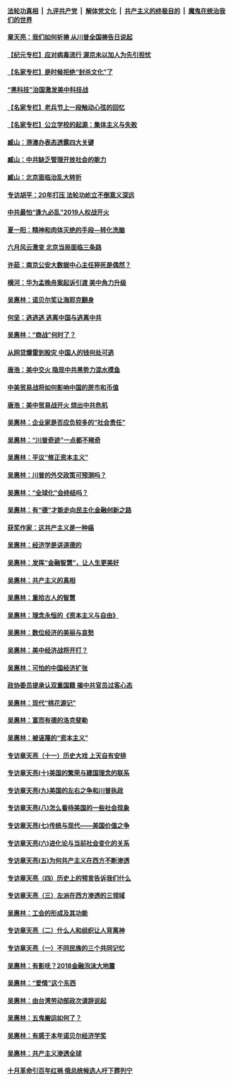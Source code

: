 

####  [法轮功真相](../../../../basic/blob/master/README.md?t=05220431) &nbsp;|&nbsp; [九评共产党](../../../../9ping.md/blob/master/README.md?t=05220431) &nbsp;|&nbsp; [解体党文化](../../../../jtdwh.md/blob/master/README.md?t=05220431)  &nbsp;|&nbsp; [共产主义的终极目的](../../../../gczydzjmd.md/blob/master/README.md?t=05220431) &nbsp;|&nbsp; [魔鬼在统治我们的世界](../../../../mgztzwmdsj.md/blob/master/README.md?t=05220431) 

#### [章天亮：我们如何祈祷 从川普全国祷告日说起](../pages/nsc423/n11944627.md?t=05220431) 

#### [【纪元专栏】应对病毒流行 渥京未以加人为先引担忧](../pages/nsc423/n11875714.md?t=05220431) 

#### [【名家专栏】是时候拒绝“封杀文化”了](../pages/nsc423/n11814093.md?t=05220431) 

#### [“黑科技”治国激发美中科技战](../pages/nsc423/n11638056.md?t=05220431) 

#### [【名家专栏】老兵节上一段触动心弦的回忆](../pages/nsc423/n11646016.md?t=05220431) 

#### [【名家专栏】公立学校的起源：集体主义与失败](../pages/nsc423/n11601833.md?t=05220431) 

#### [臧山：港澳办表态透露四大关键](../pages/nsc423/n11421628.md?t=05220431) 

#### [臧山：中共缺乏管理开放社会的能力](../pages/nsc423/n11407457.md?t=05220431) 

#### [臧山：北京面临治乱大转折](../pages/nsc423/n11406895.md?t=05220431) 

#### [专访胡平：20年打压 法轮功屹立不倒意义深远](../pages/nsc423/n11398800.md?t=05220431) 

#### [中共最怕“逢九必乱”2019人权战开火](../pages/nsc423/n11385248.md?t=05220431) 

#### [夏一阳：精神和肉体灭绝的手段—转化洗脑](../pages/nsc423/n11368250.md?t=05220431) 

#### [六月风云激变 北京当局面临三条路](../pages/nsc423/n11313668.md?t=05220431) 

#### [许茹：南京公安大数据中心主任猝死是偶然？](../pages/nsc423/n11064744.md?t=05220431) 

#### [横河：华为孟晚舟案起诉引渡 美中角力升级](../pages/nsc423/n11027230.md?t=05220431) 

#### [吴惠林：诺贝尔奖让海耶克翻身](../pages/nsc423/n10890049.md?t=05220431) 

#### [何坚：逃逃逃 逃离中国与逃离中共](../pages/nsc423/n10592891.md?t=05220431) 

#### [吴惠林：“商战”何时了？](../pages/nsc423/n10573558.md?t=05220431) 

#### [从网贷爆雷到股灾 中国人的钱何处可逃](../pages/nsc423/n10572800.md?t=05220431) 

#### [唐浩：美中交火 隐现中共黑势力混水摸鱼](../pages/nsc423/n10544040.md?t=05220431) 

#### [中美贸易战将如何影响中国的房市和币值](../pages/nsc423/n10543697.md?t=05220431) 

#### [唐浩：美中贸易战开火 烧出中共危机](../pages/nsc423/n10540126.md?t=05220431) 

#### [吴惠林：企业家是否应负较多的“社会责任”](../pages/nsc423/n10535022.md?t=05220431) 

#### [吴惠林：“川普奇迹”一点都不稀奇](../pages/nsc423/n10512808.md?t=05220431) 

#### [吴惠林：平议“修正资本主义”](../pages/nsc423/n10495724.md?t=05220431) 

#### [吴惠林：川普的外交政策可预测吗？](../pages/nsc423/n10462387.md?t=05220431) 

#### [吴惠林：“全球化”会终结吗？](../pages/nsc423/n10452838.md?t=05220431) 

#### [吴惠林：有“德”才能走向民主化金融创新之路](../pages/nsc423/n10432292.md?t=05220431) 

#### [获奖作家：这共产主义是一种癌](../pages/nsc423/n10431541.md?t=05220431) 

#### [吴惠林：经济学是讲道德的](../pages/nsc423/n10398014.md?t=05220431) 

#### [吴惠林：发挥“金融智慧”，让人生更美好](../pages/nsc423/n10375019.md?t=05220431) 

#### [吴惠林：共产主义的真相](../pages/nsc423/n10351394.md?t=05220431) 

#### [吴惠林：重拾古人的智慧](../pages/nsc423/n10337691.md?t=05220431) 

#### [吴惠林：理念永恒的《资本主义与自由》](../pages/nsc423/n10316274.md?t=05220431) 

#### [吴惠林：数位经济的美丽与哀愁](../pages/nsc423/n10292946.md?t=05220431) 

#### [吴惠林：美中经济战将开打？](../pages/nsc423/n10258825.md?t=05220431) 

#### [吴惠林：可怕的中国经济扩张](../pages/nsc423/n10219147.md?t=05220431) 

#### [政协委员提承认双重国籍 揭中共官员过客心态](../pages/nsc423/n10208809.md?t=05220431) 

#### [吴惠林：现代“桃花源记”](../pages/nsc423/n10185234.md?t=05220431) 

#### [吴惠林：富而有德的洛克斐勒](../pages/nsc423/n10142264.md?t=05220431) 

#### [吴惠林：被诬蔑的“资本主义”](../pages/nsc423/n10124816.md?t=05220431) 

#### [专访章天亮（十一）历史大戏 上天自有安排](../pages/nsc423/n10094905.md?t=05220431) 

#### [专访章天亮(十)美国的繁荣与建国理念的联系](../pages/nsc423/n10094899.md?t=05220431) 

#### [专访章天亮(九)美国的左右之争和川普执政](../pages/nsc423/n10094889.md?t=05220431) 

#### [专访章天亮(八)怎么看待美国的一些社会现象](../pages/nsc423/n10094857.md?t=05220431) 

#### [专访章天亮(七)传统与现代——美国价值之争](../pages/nsc423/n10093140.md?t=05220431) 

#### [专访章天亮(六)进化论与当前社会变化的关系](../pages/nsc423/n10092036.md?t=05220431) 

#### [专访章天亮(五)为何共产主义在西方不断渗透](../pages/nsc423/n10083620.md?t=05220431) 

#### [专访章天亮（四）历史上的预言告诉我们什么](../pages/nsc423/n10083606.md?t=05220431) 

#### [专访章天亮（三）左派在西方渗透的三领域](../pages/nsc423/n10081115.md?t=05220431) 

#### [吴惠林：工会的形成及其功能](../pages/nsc423/n10080633.md?t=05220431) 

#### [专访章天亮（二）什么人和组织让人背离神](../pages/nsc423/n10076637.md?t=05220431) 

#### [专访章天亮（一）不同民族的三个共同记忆](../pages/nsc423/n10074188.md?t=05220431) 

#### [吴惠林：有影呒？2018金融泡沫大地震](../pages/nsc423/n10040534.md?t=05220431) 

#### [吴惠林：“爱情”这个东西](../pages/nsc423/n10019423.md?t=05220431) 

#### [吴惠林：由台湾劳动部政次请辞说起](../pages/nsc423/n9979679.md?t=05220431) 

#### [吴惠林：五鬼搬运如何了？](../pages/nsc423/n9925338.md?t=05220431) 

#### [吴惠林：有感于本年诺贝尔经济学奖](../pages/nsc423/n9871883.md?t=05220431) 

#### [吴惠林：共产主义渗透全球](../pages/nsc423/n9812748.md?t=05220431) 

#### [十月革命引百年红祸 俄总统候选人吁下葬列宁](../pages/nsc423/n9810182.md?t=05220431) 

